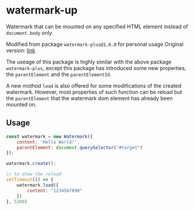 # watermark-up
Watermark that can be mounted on any specified HTML element instead of `document.body` only.

Modified from package `watermark-plus@1.6.0` for personal usage
Original version: [link](https://gitee.com/yanhuakang/watermark)

The useage of this package is highly similar with the above package `watermark-plus`, except this package has introduced some new properties, the `parentElement` and the `parentElementId`.

A new mothod `load` is also offered for some modifications of the created watermark. However, most properties of such function can be reload but the `parentElement` that the watermark dom element has already been mounted on.

## Usage

```js
const watermark = new Watermark({
    content: 'Hello World!',
    parentElement: document.querySelector("#target")
});

watermark.create();

// to show the reload
setTimeout(() => {
    watermark.load({
        content: "1234567890"
    })
}, 5200)
```

